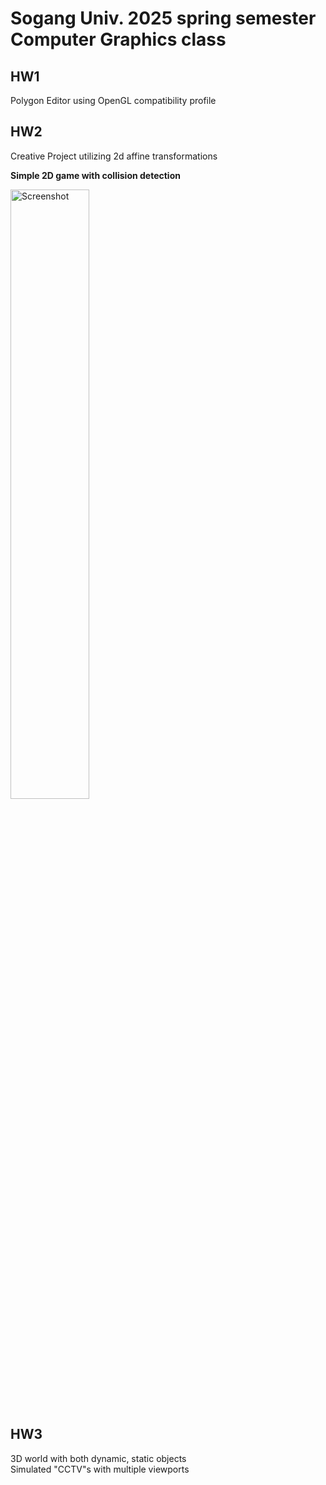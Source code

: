 # Sogang Univ. 2025 spring semester Computer Graphics class #

## HW1
Polygon Editor using OpenGL compatibility profile


## HW2
Creative Project utilizing 2d affine transformations

**Simple 2D game with collision detection**

<img src="https://github.com/user-attachments/assets/82fd2c85-ffd0-4b6f-b590-ab58712146eb" alt="Screenshot" width="50%"/>


## HW3
3D world with both dynamic, static objects <br>
Simulated "CCTV"s with multiple viewports
